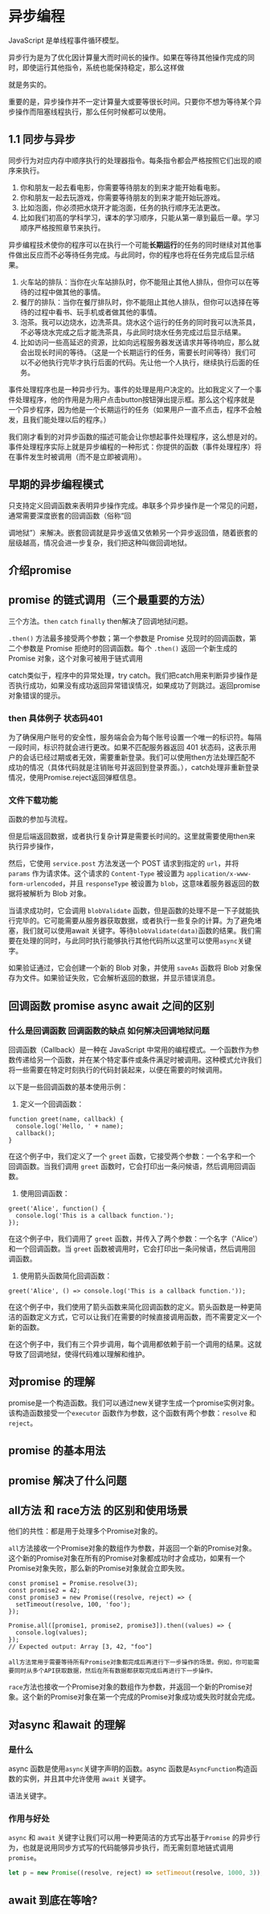 # 异步编程

JavaScript 是单线程事件循环模型。





异步行为是为了优化因计算量大而时间长的操作。如果在等待其他操作完成的同时，即使运行其他指令，系统也能保持稳定，那么这样做

就是务实的。

重要的是，异步操作并不一定计算量大或要等很长时间。只要你不想为等待某个异步操作而阻塞线程执行，那么任何时候都可以使用。



## 1.1 同步与异步

同步行为对应内存中顺序执行的处理器指令。每条指令都会严格按照它们出现的顺序来执行。

1. 你和朋友一起去看电影，你需要等待朋友的到来才能开始看电影。
2. 你和朋友一起去玩游戏，你需要等待朋友的到来才能开始玩游戏。
3. 比如泡面，你必须把水烧开才能泡面，任务的执行顺序无法更改。
4. 比如我们初高的学科学习，课本的学习顺序，只能从第一章到最后一章。学习顺序严格按照章节来执行。



异步编程技术使你的程序可以在执行一个可能**长期运行**的任务的同时继续对其他事件做出反应而不必等待任务完成。与此同时，你的程序也将在任务完成后显示结果。

1. 火车站的排队：当你在火车站排队时，你不能阻止其他人排队，但你可以在等待的过程中做其他的事情。
2. 餐厅的排队：当你在餐厅排队时，你不能阻止其他人排队，但你可以选择在等待的过程中看书、玩手机或者做其他的事情。
3. 泡茶。我可以边烧水，边洗茶具。烧水这个运行的任务的同时我可以洗茶具，不必等烧水完成之后才能洗茶具，与此同时烧水任务完成过后显示结果。
4. 比如访问一些高延迟的资源，比如向远程服务器发送请求并等待响应，那么就会出现长时间的等待。（这是一个长期运行的任务，需要长时间等待）我们可以不必他执行完毕才执行后面的代码。先让他一个人执行，继续执行后面的任务。

事件处理程序也是一种异步行为。事件的处理是用户决定的。比如我定义了一个事件处理程序，他的作用是为用户点击button按钮弹出提示框。那么这个程序就是一个异步程序，因为他是一个长期运行的任务（如果用户一直不点击，程序不会触发，且我们能处理以后的程序。）

我们刚才看到的对异步函数的描述可能会让你想起事件处理程序，这么想是对的。事件处理程序实际上就是异步编程的一种形式：你提供的函数（事件处理程序）将在事件发生时被调用（而不是立即被调用）。







## 早期的异步编程模式

只支持定义回调函数来表明异步操作完成。串联多个异步操作是一个常见的问题，通常需要深度嵌套的回调函数（俗称“回

调地狱”）来解决。嵌套回调就是异步返值又依赖另一个异步返回值，随着嵌套的层级越高，情况会进一步复杂，我们把这种叫做回调地狱。



## 介绍promise 







## promise 的链式调用（三个最重要的方法）

三个方法。`then` `catch` `finally`  then解决了回调地狱问题。

`.then()` 方法最多接受两个参数；第一个参数是 Promise 兑现时的回调函数，第二个参数是 Promise 拒绝时的回调函数。每个 `.then()` 返回一个新生成的 Promise 对象，这个对象可被用于链式调用



catch类似于，程序中的异常处理，try catch。我们把catch用来判断异步操作是否执行成功，如果没有成功返回异常错误情况，如果成功了则跳过。返回promise对象错误的提示。



### then 具体例子 状态码401

为了确保用户账号的安全性，服务端会会为每个账号设置一个唯一的标识符。每隔一段时间，标识符就会进行更改。如果不匹配服务器返回 401 状态码，这表示用户的会话已经过期或者无效，需要重新登录。我们可以使用then方法处理匹配不成功的情况（具体代码就是注销账号并返回到登录界面。），catch处理非重新登录情况，使用Promise.reject返回弹框信息。





### 文件下载功能

函数的参加与流程。

但是后端返回数据，或者执行复杂计算是需要长时间的。这里就需要使用then来执行异步操作，

然后，它使用 `service.post` 方法发送一个 POST 请求到指定的 `url`，并将 `params` 作为请求体。这个请求的 `Content-Type` 被设置为 `application/x-www-form-urlencoded`，并且 `responseType` 被设置为 `blob`，这意味着服务器返回的数据将被解析为 Blob 对象。

当请求成功时，它会调用 `blobValidate` 函数，但是函数的处理不是一下子就能执行完毕的。它可能需要从服务器获取数据，或者执行一些复杂的计算。为了避免堵塞，我们就可以使用await 关键字。等待`blobValidate(data)`函数的结果。我们需要在处理的同时，与此同时执行能够执行其他代码所以这里可以使用`async`关键字。

如果验证通过，它会创建一个新的 Blob 对象，并使用 `saveAs` 函数将 Blob 对象保存为文件。如果验证失败，它会解析返回的数据，并显示错误消息。





## 回调函数 promise  async await 之间的区别



### 什么是回调函数  回调函数的缺点  如何解决回调地狱问题

回调函数（Callback）是一种在 JavaScript 中常用的编程模式。一个函数作为参数传递给另一个函数，并在某个特定事件或条件满足时被调用。这种模式允许我们将一些需要在特定时刻执行的代码封装起来，以便在需要的时候调用。

以下是一些回调函数的基本使用示例：

1. 定义一个回调函数：

```
function greet(name, callback) {
  console.log('Hello, ' + name);
  callback();
}
```

在这个例子中，我们定义了一个 `greet` 函数，它接受两个参数：一个名字和一个回调函数。当我们调用 `greet` 函数时，它会打印出一条问候语，然后调用回调函数。

1. 使用回调函数：

```
greet('Alice', function() {
  console.log('This is a callback function.');
});
```

在这个例子中，我们调用了 `greet` 函数，并传入了两个参数：一个名字（'Alice'）和一个回调函数。当 `greet` 函数被调用时，它会打印出一条问候语，然后调用回调函数。

1. 使用箭头函数简化回调函数：

```
greet('Alice', () => console.log('This is a callback function.'));
```

在这个例子中，我们使用了箭头函数来简化回调函数的定义。箭头函数是一种更简洁的函数定义方式，它可以让我们在需要的时候直接调用函数，而不需要定义一个新的函数。



在这个例子中，我们有三个异步调用，每个调用都依赖于前一个调用的结果。这就导致了回调地狱，使得代码难以理解和维护。

## 对promise 的理解

promise是一个构造函数。我们可以通过new关键字生成一个promise实例对象。该构造函数接受一个`executor` 函数作为参数，这个函数有两个参数：`resolve` 和 `reject`。







## promise 的基本用法





## promise 解决了什么问题



## all方法 和 race方法 的区别和使用场景

他们的共性：都是用于处理多个Promise对象的。

`all`方法接收一个Promise对象的数组作为参数，并返回一个新的Promise对象。这个新的Promise对象在所有的Promise对象都成功时才会成功，如果有一个Promise对象失败，那么新的Promise对象就会立即失败。

```
const promise1 = Promise.resolve(3);
const promise2 = 42;
const promise3 = new Promise((resolve, reject) => {
  setTimeout(resolve, 100, 'foo');
});

Promise.all([promise1, promise2, promise3]).then((values) => {
  console.log(values);
});
// Expected output: Array [3, 42, "foo"]

all方法常用于需要等待所有Promise对象都完成后再进行下一步操作的场景。例如，你可能需要同时从多个API获取数据，然后在所有数据都获取完成后再进行下一步操作。
```

`race`方法也接收一个Promise对象的数组作为参数，并返回一个新的Promise对象。这个新的Promise对象在第一个完成的Promise对象成功或失败时就会完成。





## 对async 和await 的理解





### 是什么

async 函数是使用`async`关键字声明的函数。async 函数是`AsyncFunction`构造函数的实例，并且其中允许使用 `await` 关键字。

语法关键字。

### 作用与好处

`async` 和 `await` 关键字让我们可以用一种更简洁的方式写出基于`Promise` 的异步行为，也就是说用同步方式写的代码能够异步执行，而无需刻意地链式调用 `promise`。

```typescript
let p = new Promise((resolve, reject) => setTimeout(resolve, 1000, 3));
```









## await 到底在等啥?



## 

